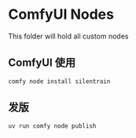 # ComfyUI Nodes

This folder will hold all custom nodes

## ComfyUI 使用

```shell
comfy node install silentrain
```

## 发版

```shell
uv run comfy node publish
```

